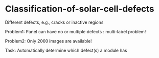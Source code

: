 # Classification-of-solar-cell-defects
Different defects, e.g., cracks or inactive regions

Problem1: Panel can have no or multiple defects : multi-label problem!

Problem2: Only 2000 images are available!

Task: Automatically determine which defect(s) a module has
